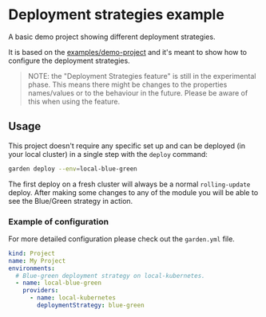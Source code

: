 # Deployment strategies example

A basic demo project showing different deployment strategies.

It is based on the [examples/demo-project](https://github.com/garden-io/garden/tree/master/examples/demo-project) and it's meant to show how to configure the deployment strategies.

> NOTE: the "Deployment Strategies feature" is still in the experimental phase. This means there might be changes to the properties names/values or to the behaviour in the future. Please be aware of this when using the feature.


## Usage

This project doesn't require any specific set up and can be deployed (in your local cluster) in a single step with the `deploy` command:

```sh
garden deploy --env=local-blue-green
```

The first deploy on a fresh cluster will always be a normal `rolling-update` deploy. After making some changes to any of the module you will be able to see the Blue/Green strategy in action.

### Example of configuration

For more detailed configuration please check out the `garden.yml` file.

```yaml
kind: Project
name: My Project
environments:
  # Blue-green deployment strategy on local-kubernetes.
  - name: local-blue-green
    providers:
      - name: local-kubernetes
        deploymentStrategy: blue-green
```
